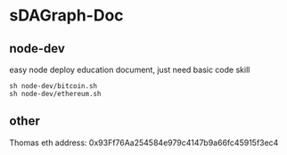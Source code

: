 # sDAGraph-Doc

## node-dev

easy node deploy education document, just need basic code skill

```
sh node-dev/bitcoin.sh
sh node-dev/ethereum.sh
```
## other

Thomas eth address: 0x93Ff76Aa254584e979c4147b9a66fc45915f3ec4
